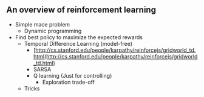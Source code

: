 ## An overview of reinforcement learning 

- Simple mace problem
	- Dynamic programming
- Find best policy to maximize the expected rewards
	- Temporal Difference Learning (model-free)
		 - [http://cs.stanford.edu/people/karpathy/reinforcejs/gridworld_td.html(http://cs.stanford.edu/people/karpathy/reinforcejs/gridworld_td.html)
		- SARSA
		- Q learning (Just for controlling)
        	- Exploration trade-off
	- Tricks
    	
